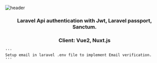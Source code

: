 ![header](https://capsule-render.vercel.app/api?type=waving&color=auto&height=300&section=header&text=Laravel%20Api%20Auth&fontSize=80&animation=fadeIn&fontAlignY=38&desc=Jwt,%20Laravel%20Passport,%20Sanctum.&descAlignY=51&descAlign=62)


<h3 align="center">
    Laravel Api authentication with Jwt, Laravel passport, Sanctum. 
</h3>
<h3 align="center">
    Client: Vue2, Nuxt.js
</h3>

    '''
    Setup email in laravel .env file to implement Email verification.
    '''
    